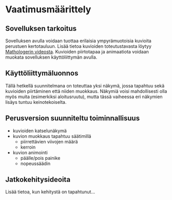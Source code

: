 # Vaatimusmäärittely
## Sovelluksen tarkoitus
Sovelluksen avulla voidaan tuottaa erilaisia ympyrämuotoisia kuvioita perustuen kertotauluun. Lisää tietoa kuvioiden toteutustavasta löytyy [Mathologerin videosta](https://www.youtube.com/watch?v=qhbuKbxJsk8).
Kuvioiden piirtotapaa ja animaatiota voidaan muokata sovelluksen käyttöliittymän avulla.

## Käyttöliittymäluonnos
Tällä hetkellä suunnitelmana on toteuttaa yksi näkymä, jossa tapahtuu sekä kuvioiden piirtäminen että niiden muokkaus.
Näkymiä voisi mahdollisesti olla myös muita (esimerkiksi aloitusruutu), mutta tässä vaiheessa eri näkymien lisäys tuntuu keinotekoiselta.

## Perusversion suunniteltu toiminnallisuus
- kuvioiden katselunäkymä
- kuvion muokkaus tapahtuu säätimillä
  - piirrettävien viivojen määrä
  - kerroin
- kuvion animointi
  - päälle/pois painike
  - nopeussäädin

## Jatkokehitysideoita
Lisää tietoa, kun kehitystä on tapahtunut...
